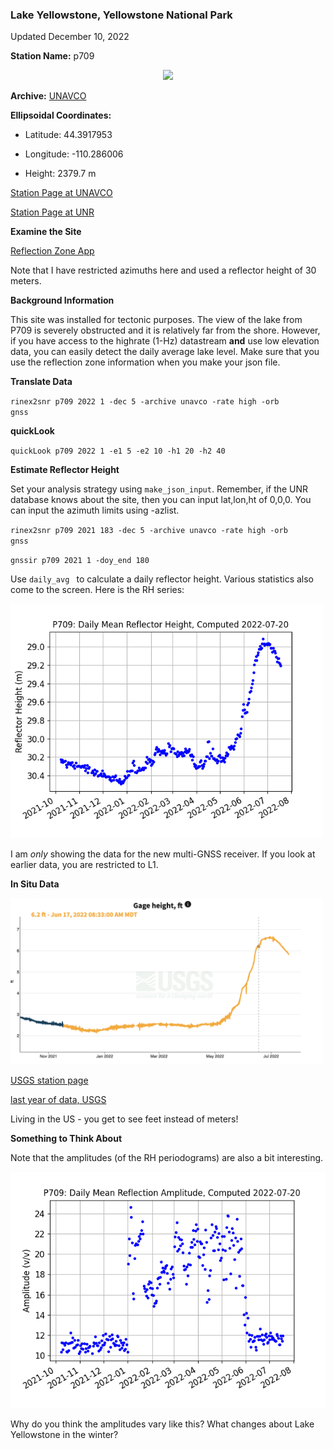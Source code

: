 ### Lake Yellowstone, Yellowstone National Park

Updated December 10, 2022

**Station Name:** p709

<P align=center>
<img src=https://www.unavco.org/data/gps-gnss/lib/images/station_images/P709.jpg width=500>
<P>

**Archive:** [UNAVCO](http://www.unavco.org)

**Ellipsoidal Coordinates:**

- Latitude: 44.3917953 

- Longitude: -110.286006 

- Height: 2379.7 m

[Station Page at UNAVCO](https://www.unavco.org/instrumentation/networks/status/nota/overview/P709)

[Station Page at UNR](http://geodesy.unr.edu/NGLStationPages/stations/P709.sta)

**Examine the Site**

[Reflection Zone App](https://gnss-reflections.org/rzones?station=p709&lat=0.0&lon=0.0&height=0.0&msl=off&RH=30&freq=1&nyquist=0&srate=30&eang=6&azim1=0&azim2=90&system=gps)

Note that I have restricted azimuths here and used a reflector height of 30 meters.

**Background Information**

This site was installed for tectonic purposes. The view of the lake from P709 is severely obstructed and it is relatively
far from the shore. However, if you have access to the highrate (1-Hz) datastream **and** use low elevation data, you can easily
detect the daily average lake level. Make sure that you use the reflection zone information when you make your json file.

**Translate Data**

<code>rinex2snr p709 2022 1 -dec 5 -archive unavco -rate high -orb gnss</code>

**quickLook**

<code>quickLook p709 2022 1 -e1 5 -e2 10 -h1 20 -h2 40</code>

**Estimate Reflector Height**

Set your analysis strategy using <code>make_json_input</code>. Remember, if the UNR database
knows about the site, then you can input lat,lon,ht of 0,0,0. You can input the azimuth limits using
-azlist.

<code>rinex2snr p709 2021 183 -dec 5 -archive unavco -rate high -orb gnss</code>

<code>gnssir p709 2021 1 -doy_end 180</code>

Use <code>daily_avg </code> to calculate a daily reflector height. Various statistics also
come to the screen. Here is the RH series:

<img src=../_static/p709_RH.png width=500>

I am *only* showing the data for the new multi-GNSS receiver. If you look at earlier data, you 
are restricted to L1.

**In Situ Data**

<img src=../_static/p709-comparison-data.png width=500>

[USGS station page](https://waterdata.usgs.gov/nwis/uv?06186500)


[last year of data, USGS](https://waterdata.usgs.gov/monitoring-location/06186500/?agency_cd=USGS#parameterCode=00065&period=P365D)


Living in the US - you get to see feet instead of meters!

**Something to Think About**

Note that the amplitudes (of the RH periodograms) are also a bit interesting.

<img src=../_static/p709_RHamp.png>

Why do you think the amplitudes vary like this? What changes about Lake Yellowstone in the winter?



